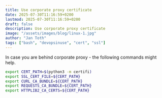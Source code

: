 ```yaml
---
title: Use corporate proxy certificate
date: 2025-07-30T11:16:59+0200
lastmod: 2025-07-30T11:16:59+0200
draft: false
description: Use corporate proxy certificate
image: "/assets/images/blog/linux-1.jpg"
author: "Jan Toth"
tags: ["bash", "devopsinuse", "cert", "ssl"]
---
```



In case you are behind corporate proxy - the following commands might help.

```bash
export CERT_PATH=$(python3 -m certifi)
export SSL_CERT_FILE=${CERT_PATH}
export CURL_CA_BUNDLE=${CERT_PATH}
export REQUESTS_CA_BUNDLE=${CERT_PATH}
export HTTPLIB2_CA_CERTS=${CERT_PATH}
```
